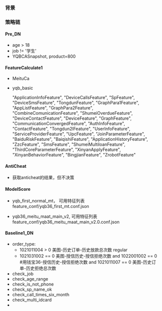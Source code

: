 ### 背景

### 策略链
#### Pre_DN
- age > 18
- job != '学生'
- YQBCASnapshot, product=800

#### FeatureCalculate1
- MeituCa 
 

- yqb_basic  

    "ApplicationInfoFeature",
    "DeviceCallsFeature",
    "SpFeature",
    "DeviceSmsFeature",
    "TongdunFeature",
    "GraphPara1Feature",
    "AppListFeature",
    "GraphPara2Feature",
    "CombineComunicationFeature",
    "ShumeiOverdueFeature",
    "DeviceContactFeature",
    "DeviceFeature",
    "GraphFeature",
    "CommunicationConvergedFeature",
    "AuthInfoFeature",
    "ContactFeature",
    "Tongdun2lFeature",
    "UserInfoFeature",
    "ServiceProviderFeature",
    "UpcFeature",
    "JoinParameterFeature",
    "BaiduRiskFeature",
    "BaiqishiFeature",
    "ApplicationHistoryFeature",
    "ZzcFeature",
    "SmsFeature",
    "ShumeiMultiloanFeature",
    "ThirdCoreParameterFeature",
    "XinyanApplyFeature",
    "XinyanBehaviorFeature",
    "BingjianFeature",
    "ZrobotFeature"
    
#### AntiCheat
- 获取anticheat的结果，但不决策  

#### ModelScore
- yqb_first_normal_mt， 可用特征列表 feature_conf/yqb36_first_mt.conf.json

- yqb36_meitu_maat_main_v2, 可用特征列表feature_conf/yqb36_meitu_maat_main_v2.0.conf.json

#### Baseline1_DN
- order_type:   
    - 1021011004 > 0 美图-历史订单-历史放款总次数 regular
    - 1021031002 == 0 美图-授信历史-授信拒绝次数 and 1022001002 == 0 #用钱宝36-授信历史-授信拒绝次数 and 1021011007 == 0 美图-历史订单-历史拒绝总次数   
- check_job
- check_age_range
- check_is_not_phone
- check_sp_name_ok
- check_call_times_six_month
- check_multi_idcard
- 
